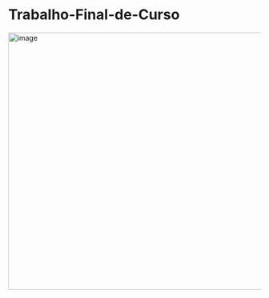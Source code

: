 # Trabalho-Final-de-Curso



<img width="917" height="515" alt="image" src="https://github.com/user-attachments/assets/3c7a8102-8ffe-4aa0-a26b-2a4230624205" />
